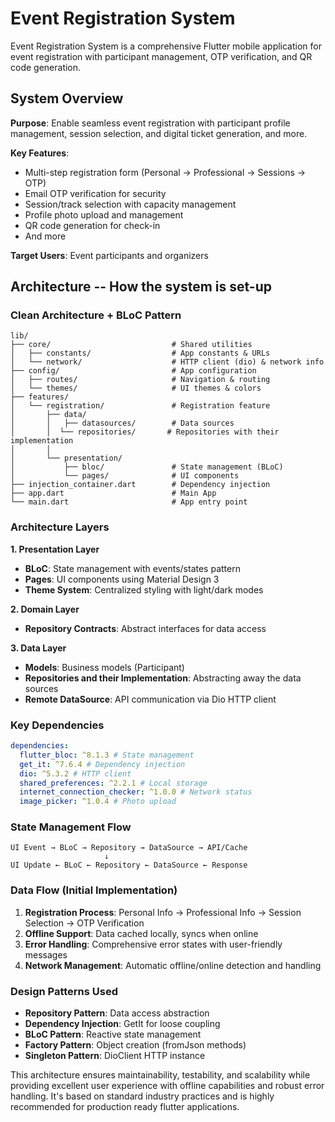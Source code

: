 
# Event Registration System

Event Registration System is a comprehensive Flutter mobile application for event registration with participant management, OTP verification, and QR code generation.

## System Overview

**Purpose**: Enable seamless event registration with participant profile management, session selection, and digital ticket generation, and more.

**Key Features**:

- Multi-step registration form (Personal → Professional → Sessions → OTP)
- Email OTP verification for security
- Session/track selection with capacity management
- Profile photo upload and management
- QR code generation for check-in
- And more

**Target Users**: Event participants and organizers

## Architecture -- How the system is set-up

### Clean Architecture + BLoC Pattern

```
lib/
├── core/                           # Shared utilities
│   ├── constants/                  # App constants & URLs
│   └── network/                    # HTTP client (dio) & network info
├── config/                         # App configuration
│   ├── routes/                     # Navigation & routing
│   └── themes/                     # UI themes & colors
├── features/
│   └── registration/               # Registration feature
│       ├── data/
│       │   ├── datasources/        # Data sources
│       │  └── repositories/       # Repositories with their implementation
│       │
│       └── presentation/
│           ├── bloc/               # State management (BLoC)
│           └── pages/              # UI components
├── injection_container.dart        # Dependency injection
├── app.dart                        # Main App
└── main.dart                       # App entry point
```

### Architecture Layers

**1. Presentation Layer**

- **BLoC**: State management with events/states pattern
- **Pages**: UI components using Material Design 3
- **Theme System**: Centralized styling with light/dark modes

**2. Domain Layer**

- **Repository Contracts**: Abstract interfaces for data access

**3. Data Layer**

- **Models**: Business models (Participant)
- **Repositories and their Implementation**: Abstracting away the data sources
- **Remote DataSource**: API communication via Dio HTTP client

### Key Dependencies

```yaml
dependencies:
  flutter_bloc: ^8.1.3 # State management
  get_it: ^7.6.4 # Dependency injection
  dio: ^5.3.2 # HTTP client
  shared_preferences: ^2.2.1 # Local storage
  internet_connection_checker: ^1.0.0 # Network status
  image_picker: ^1.0.4 # Photo upload
```

### State Management Flow

```
UI Event → BLoC → Repository → DataSource → API/Cache
                     ↓
UI Update ← BLoC ← Repository ← DataSource ← Response
```

### Data Flow (Initial Implementation)

1. **Registration Process**: Personal Info → Professional Info → Session Selection → OTP Verification
2. **Offline Support**: Data cached locally, syncs when online
3. **Error Handling**: Comprehensive error states with user-friendly messages
4. **Network Management**: Automatic offline/online detection and handling

### Design Patterns Used

- **Repository Pattern**: Data access abstraction
- **Dependency Injection**: GetIt for loose coupling
- **BLoC Pattern**: Reactive state management
- **Factory Pattern**: Object creation (fromJson methods)
- **Singleton Pattern**: DioClient HTTP instance

This architecture ensures maintainability, testability, and scalability while providing excellent user experience with offline capabilities and robust error handling. It's based on standard industry practices and is
highly recommended for production ready flutter applications.
